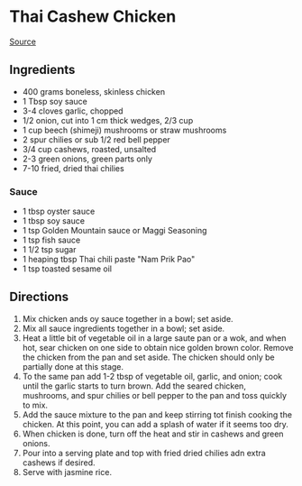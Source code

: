 # Thai Cashew Chicken

[Source](https://hot-thai-kitchen.com/cashew-chicken)

## Ingredients

- 400 grams boneless, skinless chicken
- 1 Tbsp soy sauce
- 3-4 cloves garlic, chopped
- 1/2 onion, cut into 1 cm thick wedges, 2/3 cup
- 1 cup beech (shimeji) mushrooms or straw mushrooms
- 2 spur chilies or sub 1/2 red bell pepper
- 3/4 cup cashews, roasted, unsalted
- 2-3 green onions, green parts only
- 7-10 fried, dried thai chilies

### Sauce

- 1 tbsp oyster sauce
- 1 tbsp soy sauce
- 1 tsp Golden Mountain sauce or Maggi Seasoning
- 1 tsp fish sauce
- 1 1/2 tsp sugar
- 1 heaping tbsp Thai chili paste "Nam Prik Pao"
- 1 tsp toasted sesame oil

## Directions

1. Mix chicken ands oy sauce together in a bowl; set aside.
1. Mix all sauce ingredients together in a bowl; set aside.
1. Heat a little bit of vegetable oil in a large saute pan or a wok, and when hot, sear chicken on one side to obtain nice golden brown color. Remove the chicken from the pan and set aside. The chicken should only be partially done at this stage.
1. To the same pan add 1-2 tbsp of vegetable oil, garlic, and onion; cook until the garlic starts to turn brown. Add the seared chicken, mushrooms, and spur chilies or bell pepper to the pan and toss quickly to mix.
1. Add the sauce mixture to the pan and keep stirring tot finish cooking the chicken. At this point, you can add a splash of water if it seems too dry.
1. When chicken is done, turn off the heat and stir in cashews and green onions.
1. Pour into a serving plate and top with fried dried chilies adn extra cashews if desired.
1. Serve with jasmine rice.
